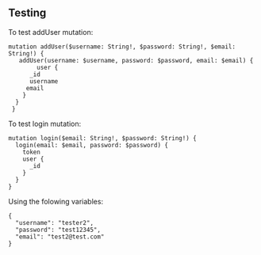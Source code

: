 ## Testing

To test addUser mutation:
```
mutation addUser($username: String!, $password: String!, $email: String!) {
   addUser(username: $username, password: $password, email: $email) {
		user {
      _id
      username
     email
    }
  }
 }
```

To test login mutation:
```
mutation login($email: String!, $password: String!) {
  login(email: $email, password: $password) {
    token
    user {
      _id
    }
  }
}
```

Using the folowing variables:

```
{
  "username": "tester2",
  "password": "test12345",
  "email": "test2@test.com"
}
```
